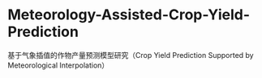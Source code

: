 # Meteorology-Assisted-Crop-Yield-Prediction
基于气象插值的作物产量预测模型研究（Crop Yield Prediction Supported by Meteorological Interpolation）
